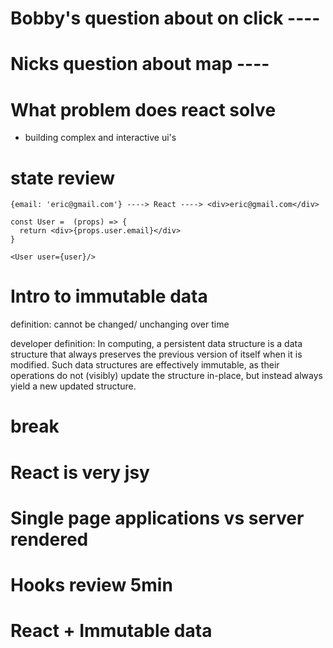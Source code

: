# Bobby's question about on click ----

# Nicks question about map ----

# What problem does react solve

- building complex and interactive ui's

# state review
```
{email: 'eric@gmail.com'} ----> React ----> <div>eric@gmail.com</div>

const User =  (props) => {
  return <div>{props.user.email}</div>
}

<User user={user}/>
```
# Intro to immutable data 

definition: cannot be changed/ unchanging over time

developer definition: In computing, a persistent data structure is a data structure that always preserves the previous version of itself when it is modified. Such data structures are effectively immutable, as their operations do not (visibly) update the structure in-place, but instead always yield a new updated structure.


# break

# React is very jsy

# Single page applications vs server rendered

# Hooks review 5min

# React + Immutable data


